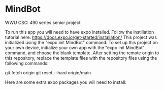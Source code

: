 # MindBot
WWU CSCI 490 series senior project

To run this app you will need to have expo installed. Follow the instillation tutorial here: https://docs.expo.io/get-started/installation/
This project was initialized using the "expo init MindBot" command. To set up this project on your own device, initialize your own app with the "expo init MindBot" command, and choose the blank template. After setting the remote origin to this repository, replace the template files with the repository files using the following commands:

git fetch origin
git reset --hard origin/main

Here are some extra expo packages you will need to install:

